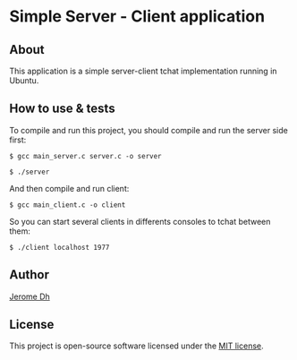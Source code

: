 # Simple Server - Client application

## About

<p>This application is a simple server-client tchat implementation running in Ubuntu.</p>

## How to use & tests

To compile and run this project, you should compile and run the server side first:

```$ gcc main_server.c server.c -o server```

```$ ./server```

And then compile and run client:

```$ gcc main_client.c -o client```

So you can start several clients in differents consoles to tchat between them:

```$ ./client localhost 1977```

## Author

[Jerome Dh](https://github.com/jerome-Dh/)
 
## License

This project is open-source software licensed under the [MIT license](https://opensource.org/licenses/MIT).